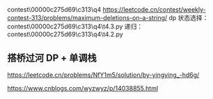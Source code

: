 

## 
contest\00000c275d69\c313\q4
https://leetcode.cn/contest/weekly-contest-313/problems/maximum-deletions-on-a-string/
dp 状态选择： contest\00000c275d69\c313\q4\t4.3.py
递归：contest\00000c275d69\c313\q4\t4.2.py

## 搭桥过河 DP + 单调栈
https://leetcode.cn/problems/NfY1m5/solution/by-yingying_-hd6g/

https://www.cnblogs.com/wyzwyz/p/14038855.html
